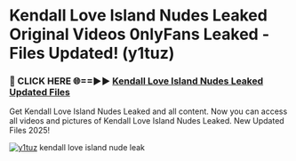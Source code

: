 # Kendall Love Island Nudes Leaked Original Videos 0nlyFans Leaked - Files Updated! (y1tuz)

<h3>🔴 CLICK HERE 🌐==►► <a href="https://tinyurl.com/4mcuefdz" rel="nofollow">Kendall Love Island Nudes Leaked Updated Files</a></h3>

Get Kendall Love Island Nudes Leaked and all content. Now you can access all videos and pictures of Kendall Love Island Nudes Leaked. New Updated Files 2025!

[![y1tuz](https://i.imgur.com/StAQSOY.gif)](https://tinyurl.com/4mcuefdz)
kendall love island nude leak